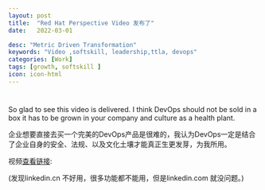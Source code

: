```yaml
---
layout: post
title:  "Red Hat Perspective Video 发布了"
date:   2022-03-01

desc: "Metric Driven Transformation"
keywords: "Video ,softskill, leadership,ttla, devops"
categories: [Work]
tags: [growth, softskill ]
icon: icon-html
---
```


# 

So glad to see this video is delivered.
I think DevOps should not be sold in a box it has to be grown in your company and culture as a health plant.

企业想要直接去买一个完美的DevOps产品是很难的，我认为DevOps一定是结合了企业自身的安全、法规、以及文化土壤才能真正生更发芽，为我所用。

视频[查看链接](https://lnkd.in/g8_67knJ): 


(发现linkedin.cn 不好用，很多功能都不能用，但是linkedin.com 就没问题。)
